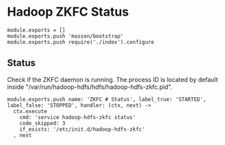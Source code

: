 
# Hadoop ZKFC Status

    module.exports = []
    module.exports.push 'masson/bootstrap'
    module.exports.push require('./index').configure

## Status

Check if the ZKFC daemon is running. The process ID is located by default
inside "/var/run/hadoop-hdfs/hdfs/hadoop-hdfs-zkfc.pid".

    module.exports.push name: 'ZKFC # Status', label_true: 'STARTED', label_false: 'STOPPED', handler: (ctx, next) ->
      ctx.execute
        cmd: 'service hadoop-hdfs-zkfc status'
        code_skipped: 3
        if_exists: '/etc/init.d/hadoop-hdfs-zkfc'
      , next
